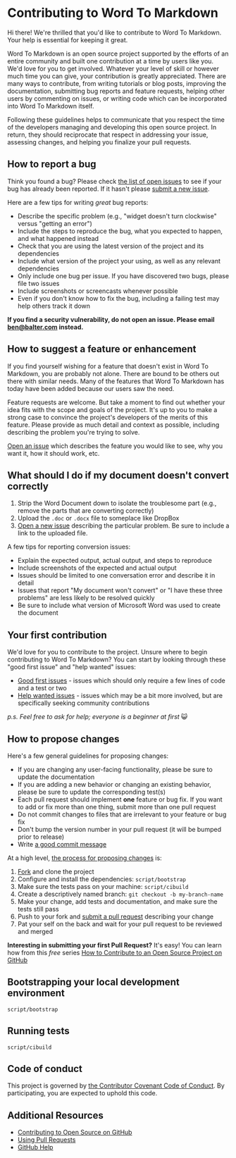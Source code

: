# Contributing to Word To Markdown

Hi there! We're thrilled that you'd like to contribute to Word To Markdown. Your help is essential for keeping it great.

Word To Markdown is an open source project supported by the efforts of an entire community and built one contribution at a time by users like you. We'd love for you to get involved. Whatever your level of skill or however much time you can give, your contribution is greatly appreciated. There are many ways to contribute, from writing tutorials or blog posts, improving the documentation, submitting bug reports and feature requests, helping other users by commenting on issues, or writing code which can be incorporated into Word To Markdown itself.

Following these guidelines helps to communicate that you respect the time of the developers managing and developing this open source project. In return, they should reciprocate that respect in addressing your issue, assessing changes, and helping you finalize your pull requests.

## How to report a bug

Think you found a bug? Please check [the list of open issues](https://github.com/benbalter/word-to-markdown-js/issues) to see if your bug has already been reported. If it hasn't please [submit a new issue](https://github.com/benbalter/word-to-markdown-js/issues/new).

Here are a few tips for writing _great_ bug reports:

- Describe the specific problem (e.g., "widget doesn't turn clockwise" versus "getting an error")
- Include the steps to reproduce the bug, what you expected to happen, and what happened instead
- Check that you are using the latest version of the project and its dependencies
- Include what version of the project your using, as well as any relevant dependencies
- Only include one bug per issue. If you have discovered two bugs, please file two issues
- Include screenshots or screencasts whenever possible
- Even if you don't know how to fix the bug, including a failing test may help others track it down

**If you find a security vulnerability, do not open an issue. Please email ben@balter.com instead.**

## How to suggest a feature or enhancement

If you find yourself wishing for a feature that doesn't exist in Word To Markdown, you are probably not alone. There are bound to be others out there with similar needs. Many of the features that Word To Markdown has today have been added because our users saw the need.

Feature requests are welcome. But take a moment to find out whether your idea fits with the scope and goals of the project. It's up to you to make a strong case to convince the project's developers of the merits of this feature. Please provide as much detail and context as possible, including describing the problem you're trying to solve.

[Open an issue](https://github.com/benbalter/word-to-markdown-js/issues/new) which describes the feature you would like to see, why you want it, how it should work, etc.

## What should I do if my document doesn&#39;t convert correctly

1. Strip the Word Document down to isolate the troublesome part (e.g., remove the parts that are converting correctly)
2. Upload the `.doc` or `.docx` file to someplace like DropBox
3. [Open a new issue](https://github.com/benbalter/word-to-markdown-js/issues/new) describing the particular problem. Be sure to include a link to the uploaded file.

A few tips for reporting conversion issues:

- Explain the expected output, actual output, and steps to reproduce
- Include screenshots of the expected and actual output
- Issues should be limited to one conversation error and describe it in detail
- Issues that report &quot;My document won&#39;t convert&quot; or &quot;I have these three problems&quot; are less likely to be resolved quickly
- Be sure to include what version of Microsoft Word was used to create the document

## Your first contribution

We'd love for you to contribute to the project. Unsure where to begin contributing to Word To Markdown? You can start by looking through these "good first issue" and "help wanted" issues:

- [Good first issues](https://github.com/benbalter/word-to-markdown-js/issues?q=is%3Aissue+is%3Aopen+label%3A%22good+first+issue%22) - issues which should only require a few lines of code and a test or two
- [Help wanted issues](https://github.com/benbalter/word-to-markdown-js/issues?q=is%3Aissue+is%3Aopen+label%3A%22help+wanted%22) - issues which may be a bit more involved, but are specifically seeking community contributions

_p.s. Feel free to ask for help; everyone is a beginner at first_ :smiley_cat:

## How to propose changes

Here's a few general guidelines for proposing changes:

- If you are changing any user-facing functionality, please be sure to update the documentation
- If you are adding a new behavior or changing an existing behavior, please be sure to update the corresponding test(s)
- Each pull request should implement **one** feature or bug fix. If you want to add or fix more than one thing, submit more than one pull request
- Do not commit changes to files that are irrelevant to your feature or bug fix
- Don't bump the version number in your pull request (it will be bumped prior to release)
- Write [a good commit message](http://tbaggery.com/2008/04/19/a-note-about-git-commit-messages.html)

At a high level, [the process for proposing changes](https://guides.github.com/introduction/flow/) is:

1. [Fork](https://github.com/benbalter/word-to-markdown-js/fork) and clone the project
2. Configure and install the dependencies: `script/bootstrap`
3. Make sure the tests pass on your machine: `script/cibuild`
4. Create a descriptively named branch: `git checkout -b my-branch-name`
5. Make your change, add tests and documentation, and make sure the tests still pass
6. Push to your fork and [submit a pull request](https://github.com/benbalter/word-to-markdown-js/compare) describing your change
7. Pat your self on the back and wait for your pull request to be reviewed and merged

**Interesting in submitting your first Pull Request?** It's easy! You can learn how from this _free_ series [How to Contribute to an Open Source Project on GitHub](https://egghead.io/series/how-to-contribute-to-an-open-source-project-on-github)

## Bootstrapping your local development environment

`script/bootstrap`

## Running tests

`script/cibuild`

## Code of conduct

This project is governed by [the Contributor Covenant Code of Conduct](CODE_OF_CONDUCT.md). By participating, you are expected to uphold this code.

## Additional Resources

- [Contributing to Open Source on GitHub](https://guides.github.com/activities/contributing-to-open-source/)
- [Using Pull Requests](https://help.github.com/articles/using-pull-requests/)
- [GitHub Help](https://help.github.com)
